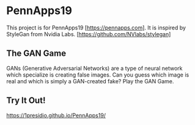 # PennApps19
This project is for PennApps19 [https://pennapps.com]. It is inspired by StyleGan from Nvidia Labs. [https://github.com/NVlabs/stylegan]

## The GAN Game

GANs (Generative Adversarial Networks) are a type of neural network which specialize is creating false images. Can you guess which image is real and which is simply a GAN-created fake? Play the GAN Game.

## Try It Out!
https://1presidio.github.io/PennApps19/